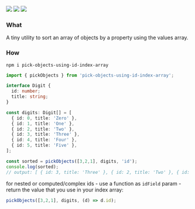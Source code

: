 ![](https://badgen.net/bundlephobia/minzip/pick-objects-using-id-index-array)
![](https://badgen.net/bundlephobia/dependency-count/pick-objects-using-id-index-array)
![](https://badgen.net/bundlephobia/tree-shaking/pick-objects-using-id-index-array)

### What

A tiny utility to sort an array of objects by a property using the values array.

### How

```shell
npm i pick-objects-using-id-index-array
```

```typescript
import { pickObjects } from 'pick-objects-using-id-index-array';

interface Digit {
  id: number;
  title: string;
}

const digits: Digit[] = [
  { id: 0, title: 'Zero' },
  { id: 1, title: 'One' },
  { id: 2, title: 'Two' },
  { id: 3, title: 'Three' },
  { id: 4, title: 'Four' },
  { id: 5, title: 'Five' },
];

const sorted = pickObjects([3,2,1], digits, 'id');
console.log(sorted);
// output: [ { id: 3, title: 'Three' }, { id: 2, title: 'Two' }, { id: 1, title: 'One' } ]
```

for nested or computed/complex ids - use a function as `idField` param - return the value that you use in your index array:

```typescript
pickObjects([3,2,1], digits, (d) => d.id);
```
